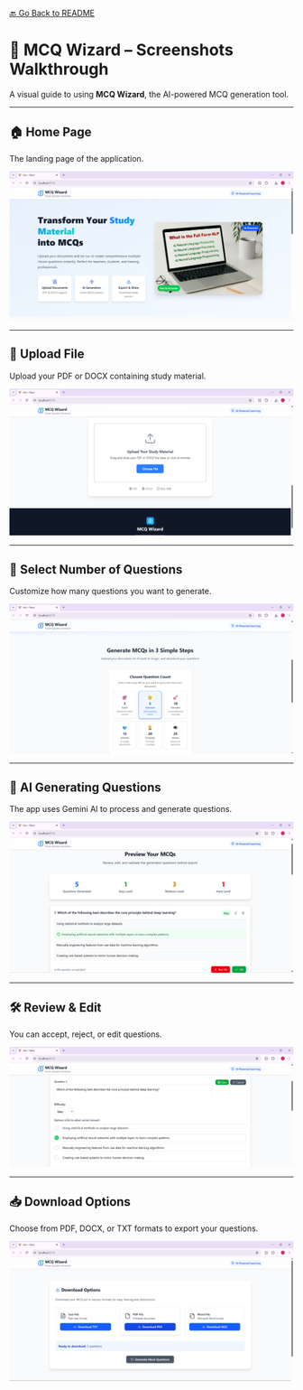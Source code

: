 [🔙 Go Back to README](./README.md)
# 📸 MCQ Wizard – Screenshots Walkthrough

A visual guide to using **MCQ Wizard**, the AI-powered MCQ generation tool.

---

## 🏠 Home Page

The landing page of the application.

![Home Page](./Screenshots/HomePage.png)

---

## 📁 Upload File

Upload your PDF or DOCX containing study material.

![Upload Section](./Screenshots/Upload.png)

---

## 🎯 Select Number of Questions

Customize how many questions you want to generate.

![Number of Questions](./Screenshots/NoOfQus.png)

---

## 🤖 AI Generating Questions

The app uses Gemini AI to process and generate questions.

![Preview](./Screenshots/Preview.png)

---

## 🛠️ Review & Edit

You can accept, reject, or edit questions.

![Edit Screen](./Screenshots/Edit.png)

---

## 📥 Download Options

Choose from PDF, DOCX, or TXT formats to export your questions.

![Download Options](./Screenshots/Download.png)

